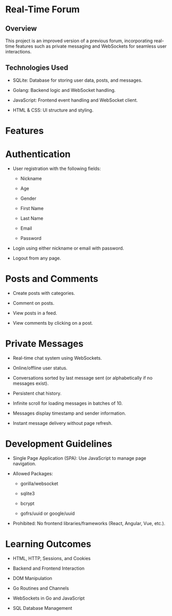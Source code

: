 # Real-Time Forum

## Overview

This project is an improved version of a previous forum, incorporating real-time features such as private messaging and WebSockets for seamless user interactions.

## Technologies Used
* SQLite: Database for storing user data, posts, and messages.

* Golang: Backend logic and WebSocket handling.

* JavaScript: Frontend event handling and WebSocket client.

* HTML & CSS: UI structure and styling.

# Features

# Authentication

* User registration with the following fields:

    * Nickname

    * Age

    * Gender

    * First Name

    * Last Name

    * Email

    * Password

* Login using either nickname or email with password.

* Logout from any page.

# Posts and Comments

* Create posts with categories.

* Comment on posts.

* View posts in a feed.

* View comments by clicking on a post.

# Private Messages

* Real-time chat system using WebSockets.

* Online/offline user status.

* Conversations sorted by last message sent (or alphabetically if no messages exist).

* Persistent chat history.

* Infinite scroll for loading messages in batches of 10.

* Messages display timestamp and sender information.

* Instant message delivery without page refresh.

# Development Guidelines

* Single Page Application (SPA): Use JavaScript to manage page navigation.

* Allowed Packages:

    * gorilla/websocket

    * sqlite3

    * bcrypt

    * gofrs/uuid or google/uuid

* Prohibited: No frontend libraries/frameworks (React, Angular, Vue, etc.).

# Learning Outcomes

* HTML, HTTP, Sessions, and Cookies

* Backend and Frontend Interaction

* DOM Manipulation

* Go Routines and Channels

* WebSockets in Go and JavaScript

* SQL Database Management